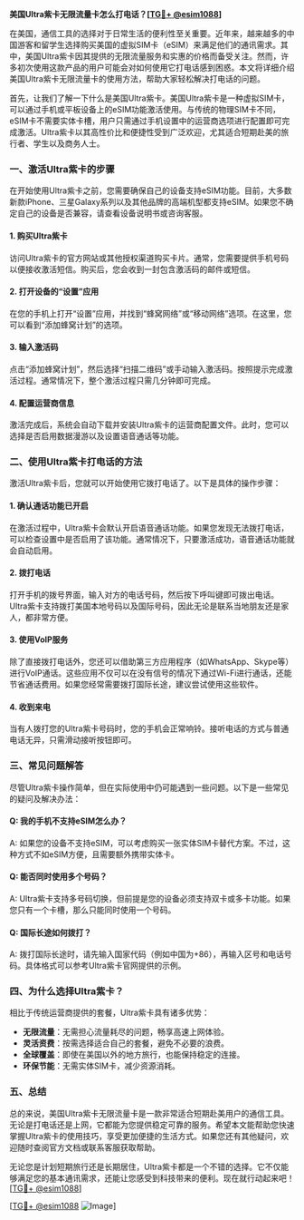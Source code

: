 **美国Ultra紫卡无限流量卡怎么打电话？[[TG💪+ @esim1088](https://t.me/s/esim1088)]**

在美国，通信工具的选择对于日常生活的便利性至关重要。近年来，越来越多的中国游客和留学生选择购买美国的虚拟SIM卡（eSIM）来满足他们的通讯需求。其中，美国Ultra紫卡因其提供的无限流量服务和实惠的价格而备受关注。然而，许多初次使用这款产品的用户可能会对如何使用它打电话感到困惑。本文将详细介绍美国Ultra紫卡无限流量卡的使用方法，帮助大家轻松解决打电话的问题。

首先，让我们了解一下什么是美国Ultra紫卡。美国Ultra紫卡是一种虚拟SIM卡，可以通过手机或平板设备上的eSIM功能激活使用。与传统的物理SIM卡不同，eSIM卡不需要实体卡槽，用户只需通过手机设置中的运营商选项进行配置即可完成激活。Ultra紫卡以其高性价比和便捷性受到广泛欢迎，尤其适合短期赴美的旅行者、学生以及商务人士。

### **一、激活Ultra紫卡的步骤**

在开始使用Ultra紫卡之前，您需要确保自己的设备支持eSIM功能。目前，大多数新款iPhone、三星Galaxy系列以及其他品牌的高端机型都支持eSIM。如果您不确定自己的设备是否兼容，请查看设备说明书或咨询客服。

#### **1. 购买Ultra紫卡**
访问Ultra紫卡的官方网站或其他授权渠道购买卡片。通常，您需要提供手机号码以便接收激活短信。购买后，您会收到一封包含激活码的邮件或短信。

#### **2. 打开设备的“设置”应用**
在您的手机上打开“设置”应用，并找到“蜂窝网络”或“移动网络”选项。在这里，您可以看到“添加蜂窝计划”的选项。

#### **3. 输入激活码**
点击“添加蜂窝计划”，然后选择“扫描二维码”或手动输入激活码。按照提示完成激活过程。通常情况下，整个激活过程只需几分钟即可完成。

#### **4. 配置运营商信息**
激活完成后，系统会自动下载并安装Ultra紫卡的运营商配置文件。此时，您可以选择是否启用数据漫游以及设置语音通话等功能。

### **二、使用Ultra紫卡打电话的方法**

激活Ultra紫卡后，您就可以开始使用它拨打电话了。以下是具体的操作步骤：

#### **1. 确认通话功能已开启**
在激活过程中，Ultra紫卡会默认开启语音通话功能。如果您发现无法拨打电话，可以检查设置中是否启用了该功能。通常情况下，只要激活成功，语音通话功能就会自动启用。

#### **2. 拨打电话**
打开手机的拨号界面，输入对方的电话号码，然后按下呼叫键即可拨出电话。Ultra紫卡支持拨打美国本地号码以及国际号码，因此无论是联系当地朋友还是家人，都非常方便。

#### **3. 使用VoIP服务**
除了直接拨打电话外，您还可以借助第三方应用程序（如WhatsApp、Skype等）进行VoIP通话。这些应用不仅可以在没有信号的情况下通过Wi-Fi进行通话，还能节省通话费用。如果您经常需要拨打国际长途，建议尝试使用这些软件。

#### **4. 收到来电**
当有人拨打您的Ultra紫卡号码时，您的手机会正常响铃。接听电话的方式与普通电话无异，只需滑动接听按钮即可。

### **三、常见问题解答**

尽管Ultra紫卡操作简单，但在实际使用中仍可能遇到一些问题。以下是一些常见的疑问及解决办法：

#### **Q: 我的手机不支持eSIM怎么办？**
A: 如果您的设备不支持eSIM，可以考虑购买一张实体SIM卡替代方案。不过，这种方式不如eSIM方便，且需要额外携带实体卡。

#### **Q: 能否同时使用多个号码？**
A: Ultra紫卡支持多号码切换，但前提是您的设备必须支持双卡或多卡功能。如果您只有一个卡槽，那么只能同时使用一个号码。

#### **Q: 国际长途如何拨打？**
A: 拨打国际长途时，请先输入国家代码（例如中国为+86），再输入区号和电话号码。具体格式可以参考Ultra紫卡官网提供的示例。

### **四、为什么选择Ultra紫卡？**

相比于传统运营商提供的套餐，Ultra紫卡具有诸多优势：

- **无限流量**：无需担心流量耗尽的问题，畅享高速上网体验。
- **灵活资费**：按需选择适合自己的套餐，避免不必要的浪费。
- **全球覆盖**：即使在美国以外的地方旅行，也能保持稳定的连接。
- **环保节能**：无需实体SIM卡，减少资源消耗。

### **五、总结**

总的来说，美国Ultra紫卡无限流量卡是一款非常适合短期赴美用户的通信工具。无论是打电话还是上网，它都能为您提供稳定可靠的服务。希望本文能帮助您快速掌握Ultra紫卡的使用技巧，享受更加便捷的生活方式。如果您还有其他疑问，欢迎随时查阅官方文档或联系客服获取帮助。

无论您是计划短期旅行还是长期居住，Ultra紫卡都是一个不错的选择。它不仅能够满足您的基本通讯需求，还能让您感受到科技带来的便利。现在就行动起来吧！[[TG💪+ @esim1088](https://t.me/s/esim1088)] 

[[TG💪+ @esim1088](https://t.me/s/esim1088) ![Image](https://i.postimg.cc/4NQfJmqS/Snipaste-2025-05-13-00-14-12.png)]